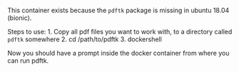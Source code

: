This container exists because the `pdftk` package is missing in ubuntu 18.04
(bionic).

Steps to use:
    1. Copy all pdf files you want to work with, to a directory called `pdftk`
       somewhere
    2. cd /path/to/pdftk
    3. dockershell

Now you should have a prompt inside the docker container from where you can run
pdftk.
